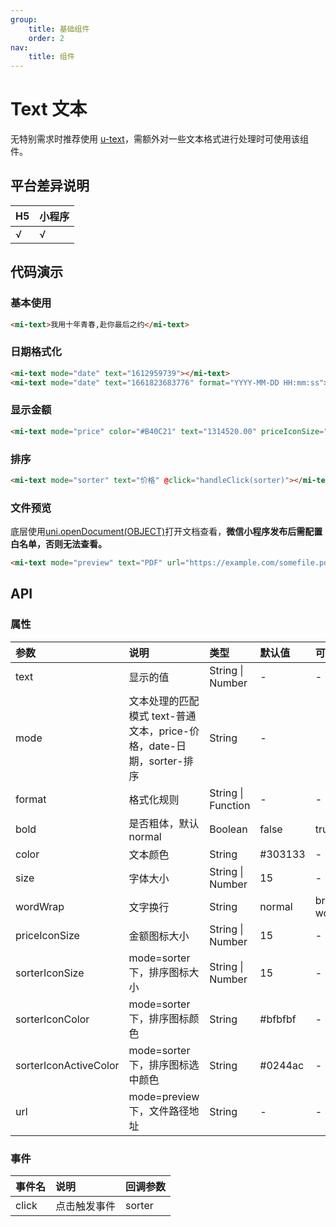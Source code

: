```yaml
---
group:
    title: 基础组件
    order: 2
nav:
    title: 组件
---
```


# Text 文本

无特别需求时推荐使用 [u-text](https://www.uviewui.com/components/text.html)，需额外对一些文本格式进行处理时可使用该组件。

## 平台差异说明

| H5  | 小程序 |
| --- | ------ |
| √   | √      |

## 代码演示

### 基本使用

```html
<mi-text>我用十年青春,赴你最后之约</mi-text>
```

### 日期格式化

```html
<mi-text mode="date" text="1612959739"></mi-text>
<mi-text mode="date" text="1661823683776" format="YYYY-MM-DD HH:mm:ss"></mi-text>
```

### 显示金额

```html
<mi-text mode="price" color="#B40C21" text="1314520.00" priceIconSize="12" size="16"></mi-text>
```

### 排序

```html
<mi-text mode="sorter" text="价格" @click="handleClick(sorter)"></mi-text>
```

### 文件预览

底层使用[uni.openDocument(OBJECT)](https://uniapp.dcloud.net.cn/api/file/file.html#opendocument)打开文档查看，**微信小程序发布后需配置白名单，否则无法查看。**

```html
<mi-text mode="preview" text="PDF" url="https://example.com/somefile.pdf"></mi-text>
```

## API

### 属性

| 参数 | 说明 | 类型 | 默认值 | 可选值 |
| :-- | :-- | :-- | :-- | :-- |
| text | 显示的值 | String &#124; Number | - | - |
| mode | 文本处理的匹配模式 text-普通文本，price-价格，date-日期，sorter-排序 | String | - |  |
| format | 格式化规则 | String &#124; Function | - | - |
| bold | 是否粗体，默认 normal | Boolean | false | true |
| color | 文本颜色 | String | #303133 | - |
| size | 字体大小 | String &#124; Number | 15 | - |
| wordWrap | 文字换行 | String | normal | break-word/anywhere |
| priceIconSize | 金额图标大小 | String &#124; Number | 15 | - |
| sorterIconSize | mode=sorter 下，排序图标大小 | String &#124; Number | 15 | - |
| sorterIconColor | mode=sorter 下，排序图标颜色 | String | #bfbfbf | - |
| sorterIconActiveColor | mode=sorter 下，排序图标选中颜色 | String | #0244ac | - |
| url | mode=preview 下，文件路径地址 | String | - | - |

### 事件

| 事件名 | 说明         | 回调参数 |
| :----- | :----------- | :------- |
| click  | 点击触发事件 | sorter   |
